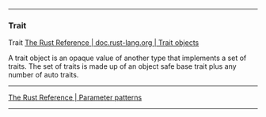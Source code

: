 ____

### Trait

Trait [The Rust Reference | doc.rust-lang.org | Trait objects](https://doc.rust-lang.org/1.80.1/reference/types/trait-object.html)

A trait object is an opaque value of another type that implements a set of traits. The set of traits is made up of an object safe base trait plus any number of auto traits.

____

[The Rust Reference | Parameter patterns](https://doc.rust-lang.org/1.80.1/reference/items/traits.html#parameter-patterns)

____
